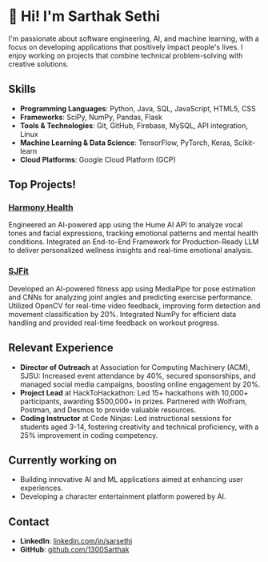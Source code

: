 # 👋 Hi! I'm Sarthak Sethi

I'm passionate about software engineering, AI, and machine learning, with a focus on developing applications that positively impact people's lives. I enjoy working on projects that combine technical problem-solving with creative solutions.

## Skills

- **Programming Languages**: Python, Java, SQL, JavaScript, HTML5, CSS
- **Frameworks**: SciPy, NumPy, Pandas, Flask
- **Tools & Technologies**: Git, GitHub, Firebase, MySQL, API integration, Linux
- **Machine Learning & Data Science**: TensorFlow, PyTorch, Keras, Scikit-learn
- **Cloud Platforms**: Google Cloud Platform (GCP)

## Top Projects! 

### [Harmony Health](https://github.com/1300Sarthak/HarmonyHealth)
Engineered an AI-powered app using the Hume AI API to analyze vocal tones and facial expressions, tracking emotional patterns and mental health conditions. Integrated an End-to-End Framework for Production-Ready LLM to deliver personalized wellness insights and real-time emotional analysis.

### [SJFit](https://github.com/1300Sarthak/SJFIT)
Developed an AI-powered fitness app using MediaPipe for pose estimation and CNNs for analyzing joint angles and predicting exercise performance. Utilized OpenCV for real-time video feedback, improving form detection and movement classification by 20%. Integrated NumPy for efficient data handling and provided real-time feedback on workout progress.

## Relevant Experience

- **Director of Outreach** at Association for Computing Machinery (ACM), SJSU: Increased event attendance by 40%, secured sponsorships, and managed social media campaigns, boosting online engagement by 20%.
- **Project Lead** at HackToHackathon: Led 15+ hackathons with 10,000+ participants, awarding $500,000+ in prizes. Partnered with Wolfram, Postman, and Desmos to provide valuable resources.
- **Coding Instructor** at Code Ninjas: Led instructional sessions for students aged 3-14, fostering creativity and technical proficiency, with a 25% improvement in coding competency.

## Currently working on

- Building innovative AI and ML applications aimed at enhancing user experiences.
- Developing a character entertainment platform powered by AI.

## Contact
- **LinkedIn**: [linkedin.com/in/sarsethi](https://www.linkedin.com/in/sarsethi)
- **GitHub**: [github.com/1300Sarthak](https://github.com/1300Sarthak)
